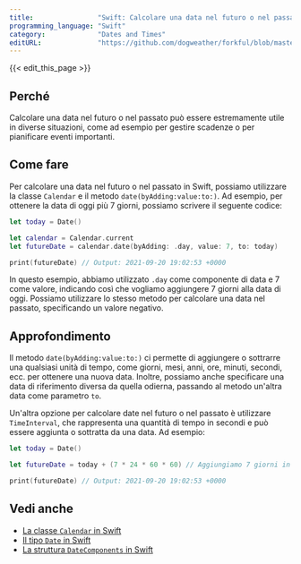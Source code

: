 ```yaml
---
title:                "Swift: Calcolare una data nel futuro o nel passato"
programming_language: "Swift"
category:             "Dates and Times"
editURL:              "https://github.com/dogweather/forkful/blob/master/content/it/swift/calculating-a-date-in-the-future-or-past.md"
---
```


{{< edit_this_page >}}

## Perché

Calcolare una data nel futuro o nel passato può essere estremamente utile in diverse situazioni, come ad esempio per gestire scadenze o per pianificare eventi importanti.

## Come fare

Per calcolare una data nel futuro o nel passato in Swift, possiamo utilizzare la classe `Calendar` e il metodo `date(byAdding:value:to:)`. Ad esempio, per ottenere la data di oggi più 7 giorni, possiamo scrivere il seguente codice:

```Swift
let today = Date()

let calendar = Calendar.current
let futureDate = calendar.date(byAdding: .day, value: 7, to: today)

print(futureDate) // Output: 2021-09-20 19:02:53 +0000
```

In questo esempio, abbiamo utilizzato `.day` come componente di data e 7 come valore, indicando così che vogliamo aggiungere 7 giorni alla data di oggi. Possiamo utilizzare lo stesso metodo per calcolare una data nel passato, specificando un valore negativo.

## Approfondimento

Il metodo `date(byAdding:value:to:)` ci permette di aggiungere o sottrarre una qualsiasi unità di tempo, come giorni, mesi, anni, ore, minuti, secondi, ecc. per ottenere una nuova data. Inoltre, possiamo anche specificare una data di riferimento diversa da quella odierna, passando al metodo un'altra data come parametro `to`.

Un'altra opzione per calcolare date nel futuro o nel passato è utilizzare `TimeInterval`, che rappresenta una quantità di tempo in secondi e può essere aggiunta o sottratta da una data. Ad esempio:

```Swift
let today = Date()

let futureDate = today + (7 * 24 * 60 * 60) // Aggiungiamo 7 giorni in secondi

print(futureDate) // Output: 2021-09-20 19:02:53 +0000
```

## Vedi anche

- [La classe `Calendar` in Swift](https://developer.apple.com/documentation/foundation/calendar)
- [Il tipo `Date` in Swift](https://developer.apple.com/documentation/foundation/date)
- [La struttura `DateComponents` in Swift](https://developer.apple.com/documentation/foundation/datecomponents)
